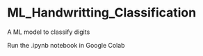 # ML_Handwritting_Classification
A ML model to classify digits

Run the .ipynb notebook in Google Colab
